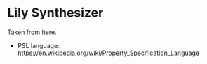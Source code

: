 # Lily Synthesizer

Taken from [here](http://www.ist.tugraz.at/staff/jobstmann/lily/).

- PSL language: https://en.wikipedia.org/wiki/Property_Specification_Language
